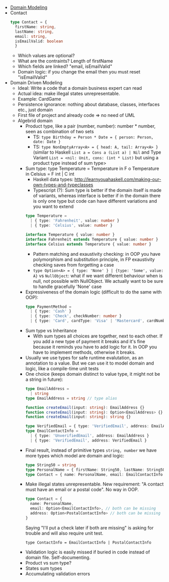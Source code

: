- [Domain Modeling](https://en.wikipedia.org/wiki/Domain_model)
- Contact
  ```ts
  type Contact = {
    firstName: string,
    lastName: string,
    email: string,
    isEmailValid: boolean
    }
  ```
	- Which values are optional?
	- What are the contraints? Length of firstName
	- Which fields are linked? "email, isEmailValid"
	- Domain logic: if you change the email then you must reset "isEmailValid"
- Domain Driven Modeling
	- Ideal: Write a code that a domain business expert can read
	- Actual idea: make illegal states unrepresentable.
	- Example: CardGame
	- Persistence ignorance: nothing about database, classes, interfaces etc., just domain
	- First file of project and already code => no need of UML
	- Algebrid domain
		- Product type, like a pair (number, number): number * number, seen as combination of two sets
			- TS: `type Birthday = Person * Date = { person: Person, date: Date }`
			- TS: `type NonEmptyArray<A> = { head: A, tail: Array<A> }` (similar to Haskell `List a = Cons a (List a) | Nil` and Type Variant `List = <nil: Unit, cons: (int * List)` but using a product type instead of sum type>
		- Sum type: type Temperature = Temperature in F o Temperature in Celsius = F int | C int
			- Haskell data types: http://learnyouahaskell.com/making-our-own-types-and-typeclasses
			- Typescript (?): Sum type is better if the domain itself is made of variants, whereas interface is better if in the domain there is only one type but code can have different variations and you want to extend
          ```ts
          type Temperature =
            | { type: 'Fahrenheit', value: number }
            | { type: 'Celsius', value: number }

          interface Temperature { value: number } 
          interface Fahrenheit extends Temperature { value: number } 
          interface Celsius extends Temperature { value: number } 
          ```
			- Pattern matching and exaustivity checking: in OOP you have polymorphism and substitution principle, in FP exaustivity checking saves from forgetting a case
			- `type Option<A> = { type: 'None' } | {type: 'Some', value: A}` vs `NullObject`: what if we want different behaviour when is null, not possible with NullObject. We actually want to be sure to handle gracefully 'None' case
      - Expressiveness of the domain logic (difficult to do the same with OOP):
        ```ts
        type PaymentMethod =
          | { type: 'Cash' }
          | { type: 'Check', checkNumber: number }
          | { type: 'Card', cardType: 'Visa' | 'Mastercard', cardNumber: number }
        ```
      - Sum type vs Inheritance
        - With sum types all choices are together, next to each other. If you add a new type of payment it breaks and it's fine because it reminds you have to add logic for it. In OOP you have to implement methods, otherwise it breaks.
      - Usually we use types for safe runtime evalutation, as an annotation to a value. But we can use it to model domain and logic, like a compile-time unit tests
      - One choice (keeps domain distinct to value type, it might not be a string in future):
        ```ts
        type EmailAddress =
          | string
        type EmailAddress = string // type alias

        function createEmail(input: string): EmailAddress {}
        function createEmail(input: string): Option<EmailAddress> {} // If passes validation
        function createEmail(input: string): string {}

        type VerifiedEmail = { type: 'VerifiedEmail', address: EmailAddress }
        type EmailContactInfo =
          | { type: 'UnverifiedEmail', address: EmailAddress }
          | { type: 'VerifiedEmail', address: VerifiedEmail }
        ```
      - Final result, instead of primitive types `string, number` we have more types which model are domain and logic: 
        ```ts
        type String50 = string
        type PersonalName = { firstName: String50, lastName: String50 }
        type Contact = { name: PersonalName, email: EmailContactInfo }
        ``` 
      - Make illegal states unrepresentable. New requirement: "A contact must have an email or a postal code". No way in OOP.
        ```ts
        type Contact = {
          name: PersonalName,
          email: Option<EmailContactInfo>, // both can be missing
          address: Option<PostalContactInfo> // both can be missing
        }
        ```
        Saying "I'll put a check later if both are missing" is asking for trouble and will also require unit test.
        ```
        type ContactInfo = EmailContactInfo | PostalContactInfo
        ```
      - Validation logic is easily missed if buried in code instead of domain file. Self-documenting.
      - Product vs sum type?
      - States sum types
      - Accumulating validation errors
